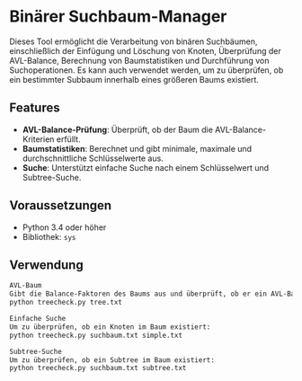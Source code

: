 # Binärer Suchbaum-Manager

Dieses Tool ermöglicht die Verarbeitung von binären Suchbäumen, einschließlich der Einfügung und Löschung von Knoten, Überprüfung der AVL-Balance, Berechnung von Baumstatistiken und Durchführung von Suchoperationen. Es kann auch verwendet werden, um zu überprüfen, ob ein bestimmter Subbaum innerhalb eines größeren Baums existiert.

## Features

- **AVL-Balance-Prüfung**: Überprüft, ob der Baum die AVL-Balance-Kriterien erfüllt.
- **Baumstatistiken**: Berechnet und gibt minimale, maximale und durchschnittliche Schlüsselwerte aus.
- **Suche**: Unterstützt einfache Suche nach einem Schlüsselwert und Subtree-Suche.

## Voraussetzungen

- Python 3.4 oder höher
- Bibliothek: `sys`
## Verwendung

```bash
AVL-Baum
Gibt die Balance-Faktoren des Baums aus und überprüft, ob er ein AVL-Baum ist:
python treecheck.py tree.txt 

Einfache Suche
Um zu überprüfen, ob ein Knoten im Baum existiert:
python treecheck.py suchbaum.txt simple.txt

Subtree-Suche
Um zu überprüfen, ob ein Subtree im Baum existiert:
python treecheck.py suchbaum.txt subtree.txt
